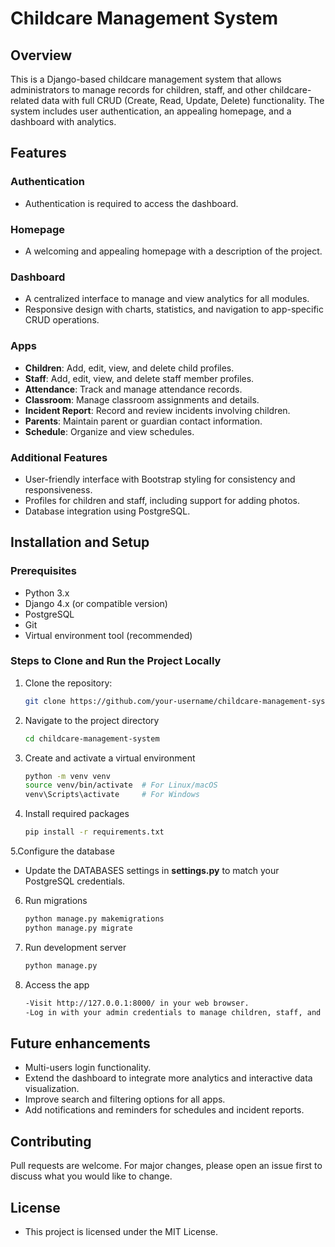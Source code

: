 # Childcare Management System

## Overview
This is a Django-based childcare management system that allows administrators to manage records for children, staff, and other childcare-related data with full CRUD (Create, Read, Update, Delete) functionality. The system includes user authentication, an appealing homepage, and a dashboard with analytics.

## Features

### Authentication
- Authentication is required to access the dashboard.

### Homepage
- A welcoming and appealing homepage with a description of the project.

### Dashboard
- A centralized interface to manage and view analytics for all modules.
- Responsive design with charts, statistics, and navigation to app-specific CRUD operations.

### Apps
- **Children**: Add, edit, view, and delete child profiles.
- **Staff**: Add, edit, view, and delete staff member profiles.
- **Attendance**: Track and manage attendance records.
- **Classroom**: Manage classroom assignments and details.
- **Incident Report**: Record and review incidents involving children.
- **Parents**: Maintain parent or guardian contact information.
- **Schedule**: Organize and view schedules.

### Additional Features
- User-friendly interface with Bootstrap styling for consistency and responsiveness.
- Profiles for children and staff, including support for adding photos.
- Database integration using PostgreSQL.

## Installation and Setup

### Prerequisites
- Python 3.x
- Django 4.x (or compatible version)
- PostgreSQL
- Git
- Virtual environment tool (recommended)

### Steps to Clone and Run the Project Locally
1. Clone the repository:
   ```bash
   git clone https://github.com/your-username/childcare-management-system.git
2. Navigate to the project directory
   ```bash
   cd childcare-management-system
3. Create and activate a virtual environment
    ```bash
    python -m venv venv
    source venv/bin/activate  # For Linux/macOS
    venv\Scripts\activate     # For Windows
4. Install required packages
    ```bash
    pip install -r requirements.txt
5.Configure the database
- Update the DATABASES settings in **settings.py** to match your PostgreSQL credentials.
6. Run migrations
   ```bash
   python manage.py makemigrations
   python manage.py migrate
7. Run development server
   ```bash
   python manage.py
8. Access the app
    ```bash
   -Visit http://127.0.0.1:8000/ in your web browser.
   -Log in with your admin credentials to manage children, staff, and other records.

## Future enhancements
- Multi-users login functionality.
- Extend the dashboard to integrate more analytics and interactive data visualization.
- Improve search and filtering options for all apps.
- Add notifications and reminders for schedules and incident reports.

## Contributing
Pull requests are welcome. For major changes, please open an issue first to discuss what you would like to change.

## License
- This project is licensed under the MIT License.



